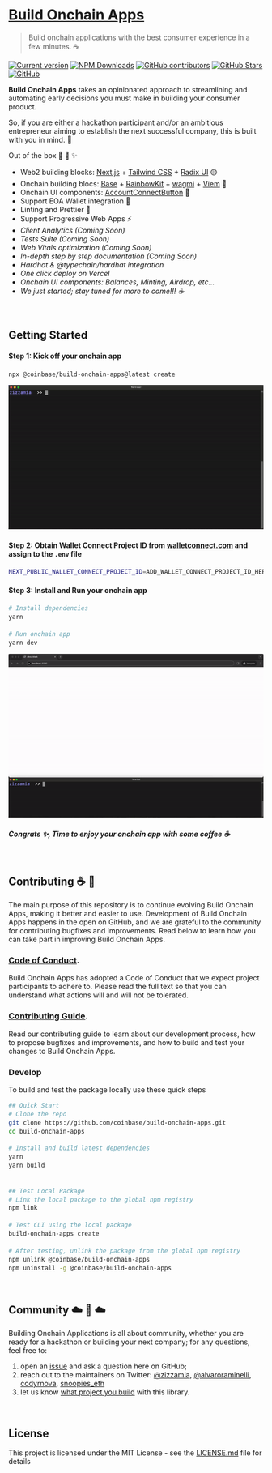 # [Build Onchain Apps](https://github.com/coinbase/build-onchain-apps/)

> Build onchain applications with the best consumer experience in a few minutes. ☕️

[![Current version](https://img.shields.io/github/tag/coinbase/build-onchain-apps?color=3498DB&label=version)](https://github.com/coinbase/build-onchain-apps/blob/main/CHANGELOG.md) [![NPM Downloads](http://img.shields.io/npm/dm/@coinbase/build-onchain-apps.svg?color=3498DB)](https://www.npmjs.com/package/@coinbase/build-onchain-apps) [![GitHub contributors](https://img.shields.io/github/contributors/coinbase/build-onchain-apps?color=3498DB)](https://github.com/coinbase/build-onchain-apps/graphs/contributors) [![GitHub Stars](https://img.shields.io/github/stars/coinbase/build-onchain-apps.svg?color=3498DB)](https://github.com/coinbase/build-onchain-apps/stargazers) [![GitHub](https://img.shields.io/github/license/coinbase/build-onchain-apps?color=3498DB)](https://github.com/coinbase/build-onchain-apps/blob/main/LICENSE)

**Build Onchain Apps** takes an opinionated approach to streamlining and automating early decisions you must make in building your consumer product.

So, if you are either a hackathon participant and/or an ambitious entrepreneur aiming to establish the next successful company, this is built with you in mind. 💙

Out of the box 🧰 🧙 ✨

- Web2 building blocks: [Next.js](https://nextjs.org/) + [Tailwind CSS](https://tailwindcss.com/) + [Radix UI](https://www.radix-ui.com/) 🟡
- Onchain building blocs: [Base](https://base.org/) + [RainbowKit](https://www.rainbowkit.com) + [wagmi](https://wagmi.sh/) + [Viem](https://viem.sh/) 🔵
- Onchain UI components: [AccountConnectButton](https://github.com/coinbase/build-onchain-apps/blob/main/apps/build-onchain-apps/src/onchain/components/AccountConnectButton.tsx) 🎨
- Support EOA Wallet integration 👛
- Linting and Prettier 💅
- Support Progressive Web Apps ⚡️
- _Client Analytics (Coming Soon)_
- _Tests Suite (Coming Soon)_
- _Web Vitals optimization (Coming Soon)_
- _In-depth step by step documentation (Coming Soon)_
- _Hardhat & @typechain/hardhat integration_
- _One click deploy on Vercel_
- _Onchain UI components: Balances, Minting, Airdrop, etc..._
- _We just started; stay tuned for more to come!!! ☕️_

<br >

## Getting Started

#### Step 1: Kick off your onchain app

```bash
npx @coinbase/build-onchain-apps@latest create
```

<p align='center'>
  <img src='./docs/images/build-onchain-apps-step-1.gif' 
  width='800' alt='Build Onchain Apps'>
</p>

#### Step 2: Obtain Wallet Connect Project ID from [walletconnect.com](https://cloud.walletconnect.com/sign-in) and assign to the `.env` file

```bash
NEXT_PUBLIC_WALLET_CONNECT_PROJECT_ID=ADD_WALLET_CONNECT_PROJECT_ID_HERE
```

#### Step 3: Install and Run your onchain app

```bash
# Install dependencies
yarn

# Run onchain app
yarn dev
```

<p align='center'>
  <img src='./docs/images/build-onchain-apps-step-2-date-11-25.gif' 
  width='800' alt='Build Onchain Apps'>
</p>

#### _Congrats ✨, Time to enjoy your onchain app with some coffee ☕️_

<br>

## Contributing ☕️ 🔵

The main purpose of this repository is to continue evolving Build Onchain Apps, making it better and easier to use. Development of Build Onchain Apps happens in the open on GitHub, and we are grateful to the community for contributing bugfixes and improvements. Read below to learn how you can take part in improving Build Onchain Apps.

### [Code of Conduct](CODE_OF_CONDUCT.md).

Build Onchain Apps has adopted a Code of Conduct that we expect project participants to adhere to. Please read the full text so that you can understand what actions will and will not be tolerated.

### [Contributing Guide](CONTRIBUTING.md).

Read our contributing guide to learn about our development process, how to propose bugfixes and improvements, and how to build and test your changes to Build Onchain Apps.

### Develop

To build and test the package locally use these quick steps

```bash
## Quick Start
# Clone the repo
git clone https://github.com/coinbase/build-onchain-apps.git
cd build-onchain-apps

# Install and build latest dependencies
yarn
yarn build


## Test Local Package
# Link the local package to the global npm registry
npm link

# Test CLI using the local package
build-onchain-apps create

# After testing, unlink the package from the global npm registry
npm unlink @coinbase/build-onchain-apps
npm uninstall -g @coinbase/build-onchain-apps
```

<br>

## Community ☁️ 🌁 ☁️

Building Onchain Applications is all about community, whether you are ready for a hackathon or building your next company; for any questions, feel free to:

1. open an [issue](https://github.com/coinbase/build-onchain-apps/issues/new?assignees=&labels=type%3A+documentation&projects=&template=documentation_request.yml&title=Documentation+Request%3A+) and ask a question here on GitHub;
2. reach out to the maintainers on Twitter: [@zizzamia](https://twitter.com/Zizzamia), [@alvaroraminelli](https://twitter.com/alvaroraminelli), [codyrnova](https://twitter.com/codyrnova), [snoopies_eth](https://twitter.com/snoopies_eth)
3. let us know [what project you build](https://github.com/coinbase/build-onchain-apps/discussions/64) with this library.

<br>

## License

This project is licensed under the MIT License - see the [LICENSE.md](LICENSE.md) file for details
